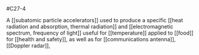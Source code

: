 #C27-4 

A [[subatomic particle accelerators]] used to produce a specific [[heat radiation and absorption, thermal radiation]] and [[electromagnetic spectrum, frequency of light]] useful for [[temperature]] applied to [[food]] for [[health and safety]], as well as for [[communications antenna]], [[Doppler radar]], 